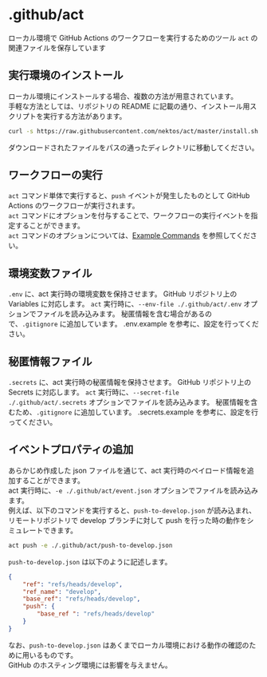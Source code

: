 # .github/act

ローカル環境で GitHub Actions のワークフローを実行するためのツール `act` の関連ファイルを保存しています

## 実行環境のインストール

ローカル環境にインストールする場合、複数の方法が用意されています。  
手軽な方法としては、リポジトリの README に記載の通り、インストール用スクリプトを実行する方法があります。

```bash
curl -s https://raw.githubusercontent.com/nektos/act/master/install.sh | sudo bash
```

ダウンロードされたファイルをパスの通ったディレクトリに移動してください。

## ワークフローの実行

`act` コマンド単体で実行すると、`push` イベントが発生したものとして GitHub Actions のワークフローが実行されます。  
`act` コマンドにオプションを付与することで、ワークフローの実行イベントを指定することができます。  
`act` コマンドのオプションについては、[Example Commands](https://github.com/nektos/act#example-commands) を参照してください。

## 環境変数ファイル

`.env` に、act 実行時の環境変数を保持させます。
GitHub リポジトリ上の Variables に対応します。
`act` 実行時に、`--env-file ./.github/act/.env` オプションでファイルを読み込みます。
秘匿情報を含む場合があるので、`.gitignore` に追加しています。
.env.example を参考に、設定を行ってください。

## 秘匿情報ファイル

`.secrets` に、act 実行時の秘匿情報を保持させます。
GitHub リポジトリ上の Secrets に対応します。
`act` 実行時に、`--secret-file ./.github/act/.secrets` オプションでファイルを読み込みます。
秘匿情報を含むため、`.gitignore` に追加しています。
.secrets.example を参考に、設定を行ってください。

## イベントプロパティの追加

あらかじめ作成した json ファイルを通じて、act 実行時のペイロード情報を追加することができます。  
act 実行時に、`-e ./.github/act/event.json` オプションでファイルを読み込みます。  
例えば、以下のコマンドを実行すると、`push-to-develop.json` が読み込まれ、  
リモートリポジトリで develop ブランチに対して push を行った時の動作をシミュレートできます。

```bash
act push -e ./.github/act/push-to-develop.json
```

`push-to-develop.json` は以下のように記述します。

```json
{
    "ref": "refs/heads/develop",
    "ref_name": "develop",
    "base_ref": "refs/heads/develop",
    "push": {
        "base_ref ": "refs/heads/develop"
    }
}
```

なお、`push-to-develop.json` はあくまでローカル環境における動作の確認のために用いるものです。  
GitHub のホスティング環境には影響を与えません。
